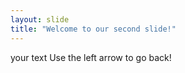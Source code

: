 ```yaml
---
layout: slide
title: "Welcome to our second slide!"
---
```

your text
Use the left arrow to go back!
